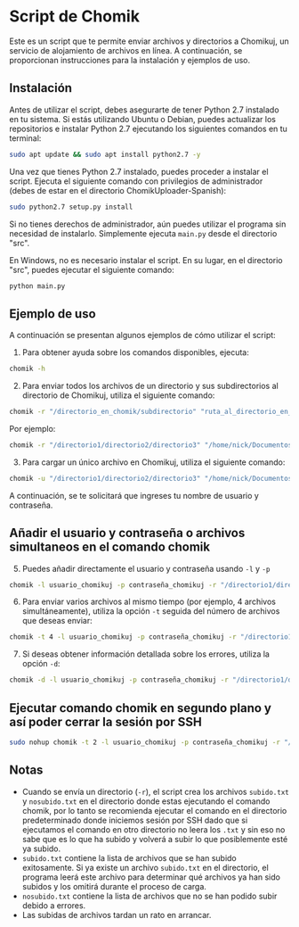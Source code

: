 # Script de Chomik

Este es un script que te permite enviar archivos y directorios a Chomikuj, un servicio de alojamiento de archivos en línea. A continuación, se proporcionan instrucciones para la instalación y ejemplos de uso.

## Instalación

Antes de utilizar el script, debes asegurarte de tener Python 2.7 instalado en tu sistema. Si estás utilizando Ubuntu o Debian, puedes actualizar los repositorios e instalar Python 2.7 ejecutando los siguientes comandos en tu terminal:

```bash
sudo apt update && sudo apt install python2.7 -y
```

Una vez que tienes Python 2.7 instalado, puedes proceder a instalar el script. Ejecuta el siguiente comando con privilegios de administrador (debes de estar en el directorio ChomikUploader-Spanish):

```bash
sudo python2.7 setup.py install
```

Si no tienes derechos de administrador, aún puedes utilizar el programa sin necesidad de instalarlo. Simplemente ejecuta `main.py` desde el directorio "src".

En Windows, no es necesario instalar el script. En su lugar, en el directorio "src", puedes ejecutar el siguiente comando:

```bash
python main.py
```

## Ejemplo de uso

A continuación se presentan algunos ejemplos de cómo utilizar el script:

1. Para obtener ayuda sobre los comandos disponibles, ejecuta:

```bash
chomik -h
```

2. Para enviar todos los archivos de un directorio y sus subdirectorios al directorio de Chomikuj, utiliza el siguiente comando:

```bash
chomik -r "/directorio_en_chomik/subdirectorio" "ruta_al_directorio_en_disco"
```

Por ejemplo:

```bash
chomik -r "/directorio1/directorio2/directorio3" "/home/nick/Documentos"
```

3. Para cargar un único archivo en Chomikuj, utiliza el siguiente comando:

```bash
chomik -u "/directorio1/directorio2/directorio3" "/home/nick/Documentos/archivo.txt"
```

A continuación, se te solicitará que ingreses tu nombre de usuario y contraseña.

## Añadir el usuario y contraseña o archivos simultaneos en el comando chomik

5. Puedes añadir directamente el usuario y contraseña usando `-l` y `-p`
```bash
chomik -l usuario_chomikuj -p contraseña_chomikuj -r "/directorio1/directorio2/directorio3" "/home/nick/Documentos"
```

6. Para enviar varios archivos al mismo tiempo (por ejemplo, 4 archivos simultáneamente), utiliza la opción `-t` seguida del número de archivos que deseas enviar:

```bash
chomik -t 4 -l usuario_chomikuj -p contraseña_chomikuj -r "/directorio1/directorio2/directorio3" "/home/nick/Documentos"
```

7. Si deseas obtener información detallada sobre los errores, utiliza la opción `-d`:

```bash
chomik -d -l usuario_chomikuj -p contraseña_chomikuj -r "/directorio1/directorio2/directorio3" "/home/nick/Documentos"
```

## Ejecutar comando chomik en segundo plano y así poder cerrar la sesión por SSH

```bash
sudo nohup chomik -t 2 -l usuario_chomikuj -p contraseña_chomikuj -r "/directorio1/directorio2/directorio3" "/home/nick/Documentos" >/dev/null 2>&1 &
```

## Notas

- Cuando se envía un directorio (`-r`), el script crea los archivos `subido.txt` y `nosubido.txt` en el directorio donde estas ejecutando el comando chomik, por lo tanto se recomienda ejecutar el comando en el directorio predeterminado donde iniciemos sesión por SSH dado que si ejecutamos el comando en otro directorio no leera los `.txt` y sin eso no sabe que es lo que ha subido y volverá a subir lo que posiblemente esté ya subido.
- `subido.txt` contiene la lista de archivos que se han subido exitosamente. Si ya existe un archivo `subido.txt` en el directorio, el programa leerá este archivo para determinar qué archivos ya han sido subidos y los omitirá durante el proceso de carga.
- `nosubido.txt` contiene la lista de archivos que no se han podido subir debido a errores.
- Las subidas de archivos tardan un rato en arrancar.

